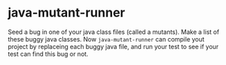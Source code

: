 # java-mutant-runner
Seed a bug in one of your java class files (called a mutants). Make a list of these buggy java classes. Now `java-mutant-runner` can compile yout project by replaceing each buggy java file, and run your test to see if your test can find this bug or not.
